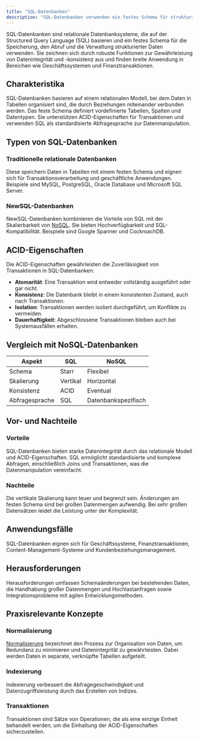 ```yaml
---
title: "SQL-Datenbanken"
description: "SQL-Datenbanken verwenden ein festes Schema für strukturierte Daten in Tabellen mit ACID-Eigenschaften. Sie bieten starke Konsistenz und komplexe Abfragen, sind aber weniger skalierbar als NoSQL. Anwendungen umfassen Geschäftssysteme und Finanztransaktionen."
---
```


SQL-Datenbanken sind relationale Datenbanksysteme, die auf der Structured Query Language (SQL) basieren und ein festes Schema für die Speicherung, den Abruf und die Verwaltung strukturierter Daten verwenden. Sie zeichnen sich durch robuste Funktionen zur Gewährleistung von Datenintegrität und -konsistenz aus und finden breite Anwendung in Bereichen wie Geschäftssystemen und Finanztransaktionen.

## Charakteristika
SQL-Datenbanken basieren auf einem relationalen Modell, bei dem Daten in Tabellen organisiert sind, die durch Beziehungen miteinander verbunden werden. Das feste Schema definiert vordefinierte Tabellen, Spalten und Datentypen. Sie unterstützen ACID-Eigenschaften für Transaktionen und verwenden SQL als standardisierte Abfragesprache zur Datenmanipulation.

## Typen von SQL-Datenbanken

### Traditionelle relationale Datenbanken
Diese speichern Daten in Tabellen mit einem festen Schema und eignen sich für Transaktionsverarbeitung und geschäftliche Anwendungen. Beispiele sind MySQL, PostgreSQL, Oracle Database und Microsoft SQL Server.

### NewSQL-Datenbanken
NewSQL-Datenbanken kombinieren die Vorteile von SQL mit der Skalierbarkeit von [NoSQL](/open-fidup/lerninhalte/no-sql). Sie bieten Hochverfügbarkeit und SQL-Kompatibilität. Beispiele sind Google Spanner und CockroachDB.

## ACID-Eigenschaften
Die ACID-Eigenschaften gewährleisten die Zuverlässigkeit von Transaktionen in SQL-Datenbanken:

- **Atomarität**: Eine Transaktion wird entweder vollständig ausgeführt oder gar nicht.
- **Konsistenz**: Die Datenbank bleibt in einem konsistenten Zustand, auch nach Transaktionen.
- **Isolation**: Transaktionen werden isoliert durchgeführt, um Konflikte zu vermeiden.
- **Dauerhaftigkeit**: Abgeschlossene Transaktionen bleiben auch bei Systemausfällen erhalten.

## Vergleich mit NoSQL-Datenbanken

| Aspekt          | SQL                  | NoSQL                |
|-----------------|----------------------|----------------------|
| Schema          | Starr                | Flexibel             |
| Skalierung      | Vertikal             | Horizontal           |
| Konsistenz      | ACID                 | Eventual             |
| Abfragesprache  | SQL                  | Datenbankspezifisch  |

## Vor- und Nachteile

### Vorteile
SQL-Datenbanken bieten starke Datenintegrität durch das relationale Modell und ACID-Eigenschaften. SQL ermöglicht standardisierte und komplexe Abfragen, einschließlich Joins und Transaktionen, was die Datenmanipulation vereinfacht.

### Nachteile
Die vertikale Skalierung kann teuer und begrenzt sein. Änderungen am festen Schema sind bei großen Datenmengen aufwendig. Bei sehr großen Datensätzen leidet die Leistung unter der Komplexität.

## Anwendungsfälle
SQL-Datenbanken eignen sich für Geschäftssysteme, Finanztransaktionen, Content-Management-Systeme und Kundenbeziehungsmanagement.

## Herausforderungen
Herausforderungen umfassen Schemaänderungen bei bestehenden Daten, die Handhabung großer Datenmengen und Hochlastanfragen sowie Integrationsprobleme mit agilen Entwicklungsmethoden.

## Praxisrelevante Konzepte

### Normalisierung
[Normalisierung](/open-fidup/lerninhalte/normalisierung) bezeichnet den Prozess zur Organisation von Daten, um Redundanz zu minimieren und Datenintegrität zu gewährleisten. Dabei werden Daten in separate, verknüpfte Tabellen aufgeteilt.

### Indexierung
Indexierung verbessert die Abfragegeschwindigkeit und Datenzugriffsleistung durch das Erstellen von Indizes.

### Transaktionen
Transaktionen sind Sätze von Operationen, die als eine einzige Einheit behandelt werden, um die Einhaltung der ACID-Eigenschaften sicherzustellen.